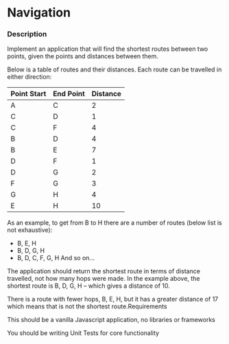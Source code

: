 # Navigation

### Description

Implement an application that will find the shortest routes between two points, given the points and distances between them.

Below is a table of routes and their distances. Each route can be travelled in either direction:

| Point Start | End Point | Distance |
|---|---|---|
| A | C | 2 |
| C | D | 1 |
| C | F | 4 |
| B | D | 4 |
| B | E | 7 |
| D | F | 1 |
| D | G | 2 |
| F | G | 3 |
| G | H | 4 |
| E | H | 10 |

As an example, to get from B to H there are a number of routes (below list is not exhaustive):
- B, E, H
- B, D, G, H
- B, D, C, F, G, H And so on...

The application should return the shortest route in terms of distance travelled, not how many hops were made.
In the example above, the shortest route is B, D, G, H – which gives a distance of 10. 

There is a route with fewer hops, B, E, H, but it has a greater distance of 17 which means that is not the shortest route.Requirements

This should be a vanilla Javascript application, no libraries or frameworks

You should be writing Unit Tests for core functionality
